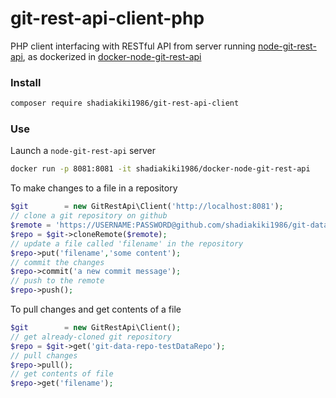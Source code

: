 # git-rest-api-client-php

PHP client interfacing with RESTful API from server running [node-git-rest-api](https://github.com/korya/node-git-rest-api), as dockerized in [docker-node-git-rest-api](https://github.com/shadiakiki1986/docker-node-git-rest-api)


### Install

```bash
composer require shadiakiki1986/git-rest-api-client
```

### Use

Launch a `node-git-rest-api` server

```bash
docker run -p 8081:8081 -it shadiakiki1986/docker-node-git-rest-api
```

To make changes to a file in a repository

```php
$git        = new GitRestApi\Client('http://localhost:8081');
// clone a git repository on github
$remote = 'https://USERNAME:PASSWORD@github.com/shadiakiki1986/git-data-repo-testDataRepo';
$repo = $git->cloneRemote($remote);
// update a file called 'filename' in the repository
$repo->put('filename','some content');
// commit the changes
$repo->commit('a new commit message');
// push to the remote
$repo->push();
```

To pull changes and get contents of a file
```php
$git        = new GitRestApi\Client();
// get already-cloned git repository
$repo = $git->get('git-data-repo-testDataRepo');
// pull changes
$repo->pull();
// get contents of file
$repo->get('filename');
```
